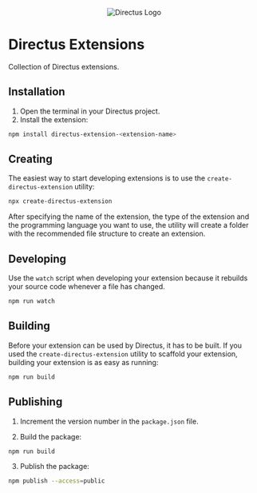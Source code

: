 <p align="center"><img alt="Directus Logo" src="https://user-images.githubusercontent.com/522079/158864859-0fbeae62-9d7a-4619-b35e-f8fa5f68e0c8.png"></p>

# Directus Extensions

Collection of Directus extensions.

## Installation

1. Open the terminal in your Directus project.
2. Install the extension:

```sh
npm install directus-extension-<extension-name>
```

## Creating

The easiest way to start developing extensions is to use the `create-directus-extension` utility:

```sh
npx create-directus-extension
```

After specifying the name of the extension, the type of the extension and the programming language you want to use, the utility will create a folder with the recommended file structure to create an extension.

## Developing

Use the `watch` script when developing your extension because it rebuilds your source code whenever a file has changed.

```sh
npm run watch
```

## Building

Before your extension can be used by Directus, it has to be built. If you used the `create-directus-extension` utility to scaffold your extension, building your extension is as easy as running:

```sh
npm run build
```

## Publishing

1. Increment the version number in the `package.json` file.

2. Build the package:

```sh
npm run build
```

3. Publish the package:

```sh
npm publish --access=public
```

